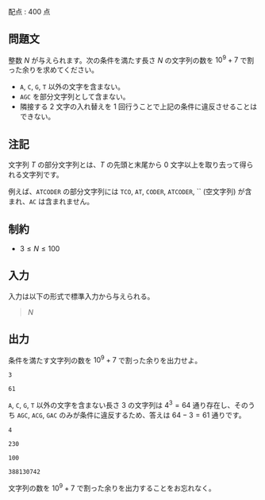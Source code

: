 配点 : $400$ 点

## 問題文

整数 $N$ が与えられます。次の条件を満たす長さ $N$ の文字列の数を $10^9+7$ で割った余りを求めてください。

- `A`, `C`, `G`, `T` 以外の文字を含まない。
- `AGC` を部分文字列として含まない。
- 隣接する $2$ 文字の入れ替えを $1$ 回行うことで上記の条件に違反させることはできない。

## 注記

文字列 $T$ の部分文字列とは、$T$ の先頭と末尾から $0$ 文字以上を取り去って得られる文字列です。

例えば、`ATCODER` の部分文字列には `TCO`, `AT`, `CODER`, `ATCODER`, `` (空文字列) が含まれ、`AC` は含まれません。

## 制約

- $3 \leq N \leq 100$

## 入力

入力は以下の形式で標準入力から与えられる。

> $N$

## 出力

条件を満たす文字列の数を $10^9+7$ で割った余りを出力せよ。

```input1
3
```

```output1
61
```

`A`, `C`, `G`, `T` 以外の文字を含まない長さ $3$ の文字列は $4^3 = 64$ 通り存在し、そのうち `AGC`, `ACG`, `GAC` のみが条件に違反するため、答えは $64 - 3 = 61$ 通りです。

```input2
4
```

```output2
230
```

```input3
100
```

```output3
388130742
```

文字列の数を $10^9+7$ で割った余りを出力することをお忘れなく。